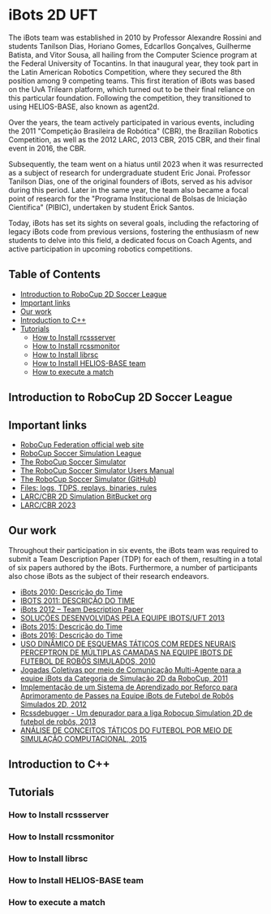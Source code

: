 # iBots 2D UFT

The iBots team was established in 2010 by Professor Alexandre Rossini and students Tanilson Dias, Horiano Gomes, Edcarllos Gonçalves, Guilherme Batista, and Vitor Sousa, all hailing from the Computer Science program at the Federal University of Tocantins. In that inaugural year, they took part in the Latin American Robotics Competition, where they secured the 8th position among 9 competing teams. This first iteration of iBots was based on the UvA Trilearn platform, which turned out to be their final reliance on this particular foundation. Following the competition, they transitioned to using HELIOS-BASE, also known as agent2d.

Over the years, the team actively participated in various events, including the 2011 "Competição Brasileira de Robótica" (CBR), the Brazilian Robotics Competition, as well as the 2012 LARC, 2013 CBR, 2015 CBR, and their final event in 2016, the CBR.

Subsequently, the team went on a hiatus until 2023 when it was resurrected as a subject of research for undergraduate student Eric Jonai. Professor Tanilson Dias, one of the original founders of iBots, served as his advisor during this period. Later in the same year, the team also became a focal point of research for the "Programa Institucional de Bolsas de Iniciação Científica" (PIBIC), undertaken by student Érick Santos.

Today, iBots has set its sights on several goals, including the refactoring of legacy iBots code from previous versions, fostering the enthusiasm of new students to delve into this field, a dedicated focus on Coach Agents, and active participation in upcoming robotics competitions.

## Table of Contents

- [Introduction to RoboCup 2D Soccer League](#introduction-to-robocup-2d-soccer-league)
- [Important links](#important-links)
- [Our work](#our-work)
- [Introduction to C++](#introduction-to-c++)
- [Tutorials](#tutorials)
  - [How to Install rcssserver](#how-to-install-rcssserver)
  - [How to Install rcssmonitor](#how-to-install-rcssmonitor)
  - [How to Install librsc](#how-to-install-librsc)
  - [How to Install HELIOS-BASE team](#how-to-install-HELIOS-BASE-team)
  - [How to execute a match](#how-to-execute-a-match)
 
## Introduction to RoboCup 2D Soccer League


## Important links

* [RoboCup Federation official web site](https://www.robocup.org/)
* [RoboCup Soccer Simulation League](https://ssim.robocup.org/)
* [The RoboCup Soccer Simulator](https://rcsoccersim.github.io/)
* [The RoboCup Soccer Simulator Users Manual](https://rcsoccersim.readthedocs.io/en/latest/)
* [The RoboCup Soccer Simulator (GitHub)](https://github.com/rcsoccersim/)
* [Files: logs, TDPS, replays, binaries, rules](https://archive.robocup.info/Soccer/Simulation/2D/)
* [LARC/CBR 2D Simulation BitBucket org](https://bitbucket.org/larc_cbr_2d_simulation/workspace/repositories/)
* [LARC/CBR 2023](https://bitbucket.org/larc_cbr_2d_simulation/larc-cbr-2023-simulation-2d/src/master/)


## Our work

Throughout their participation in six events, the iBots team was required to submit a Team Description Paper (TDP) for each of them, resulting in a total of six papers authored by the iBots. Furthermore, a number of participants also chose iBots as the subject of their research endeavors.

* [iBots 2010: Descrição do Time]()
* [IBOTS 2011: DESCRIÇÃO DO TIME]()
* [iBots 2012 – Team Description Paper]()
* [SOLUÇÕES DESENVOLVIDAS PELA EQUIPE IBOTS/UFT 2013]()
* [iBots 2015: Descrição do Time]()
* [iBots 2016: Descrição do Time]()
* [USO DINÂMICO DE ESQUEMAS TÁTICOS COM REDES NEURAIS PERCEPTRON DE MÚLTIPLAS CAMADAS NA EQUIPE IBOTS DE FUTEBOL DE ROBÔS SIMULADOS, 2010]()
* [Jogadas Coletivas por meio de Comunicação Multi-Agente para a equipe iBots da Categoria de Simulação 2D da RoboCup, 2011]()
* [Implementação de um Sistema de Aprendizado por Reforço para Aprimoramento de Passes na Equipe iBots de Futebol de Robôs Simulados 2D, 2012]()
* [Rcssdebugger - Um depurador para a liga Robocup Simulation 2D de futebol de robôs, 2013]()
* [ANÁLISE DE CONCEITOS TÁTICOS DO FUTEBOL POR MEIO DE SIMULAÇÃO COMPUTACIONAL, 2015]()

## Introduction to C++


## Tutorials


### How to Install rcssserver


### How to Install rcssmonitor


### How to Install librsc


### How to Install HELIOS-BASE team


### How to execute a match


